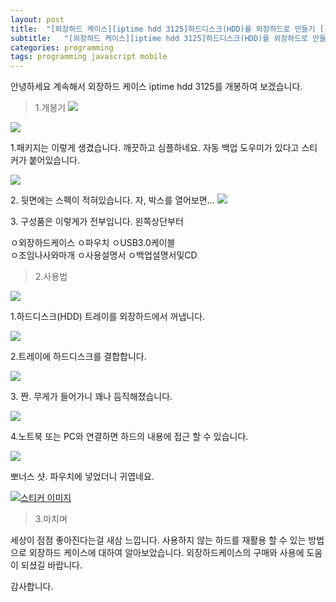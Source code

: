 ```yaml
---
layout: post
title:  "[외장하드 케이스][iptime hdd 3125]하드디스크(HDD)를 외장하드로 만들기 [(2).개봉과 사용]"
subtitle:   "[외장하드 케이스][iptime hdd 3125]하드디스크(HDD)를 외장하드로 만들기 [(2).개봉과 사용]"
categories: programming
tags: programming javascript mobile
---
```



안녕하세요 계속해서 외장하드 케이스 iptime hdd 3125를 개봉하여 보겠습니다.  


> 1.개봉기
[![](http://postfiles10.naver.net/20160331_297/zooqzqz_1459428017964N6Mmt_JPEG/IMG_20160330_210048.jpg?type=w773)](#) 

[![](http://postfiles8.naver.net/20160331_263/zooqzqz_1459428017771Yanud_JPEG/IMG_20160330_210203.jpg?type=w773)](#) 


1.패키지는 이렇게 생겼습니다. 깨끗하고 심플하네요. 자동 백업 도우미가 있다고 스티커가 붙어있습니다.

[![](http://postfiles14.naver.net/20160331_221/zooqzqz_1459428017659uNyE6_JPEG/IMG_20160330_210331.jpg?type=w773)](#) 

2\. 뒷면에는 스펙이 적혀있습니다. 자, 박스를 열어보면...
[![](http://postfiles4.naver.net/20160331_259/zooqzqz_14594280170375E5kB_JPEG/IMG_20160330_210553.jpg?type=w773)](#) 

3\. 구성품은 이렇게가 전부입니다. 왼쪽상단부터  

ㅇ외장하드케이스 ㅇ파우치 ㅇUSB3.0케이블  
ㅇ조임나사와마개 ㅇ사용설명서 ㅇ백업설명서및CD


> 2.사용법

[![](http://postfiles9.naver.net/20160331_136/zooqzqz_1459428016678FMAHV_JPEG/IMG_20160330_210824.jpg?type=w773)](#) 


1.하드디스크(HDD) 트레이를 외장하드에서 꺼냅니다.

[![](http://postfiles11.naver.net/20160331_42/zooqzqz_1459431256798dsAzO_JPEG/IMG_20160330_211201.jpg?type=w773)](#) 


2.트레이에 하드디스크를 결합합니다.

[![](http://postfiles11.naver.net/20160331_42/zooqzqz_1459431808063GTOyT_JPEG/IMG_20160331_224216.jpg?type=w773)](#) 


3\. 짠. 무게가 들어가니 꽤나 듬직해졌습니다.

[![](http://postfiles6.naver.net/20160331_181/zooqzqz_1459428016035fqPBC_JPEG/IMG_20160330_211602.jpg?type=w773)](#) 

4.노트북 또는 PC와 연결하면 하드의 내용에 접근 할 수 있습니다.

[![](http://postfiles10.naver.net/20160331_201/zooqzqz_1459431889298I6IRU_JPEG/IMG_20160331_224150.jpg?type=w773)](#) 


뽀너스 샷. 파우치에 넣었더니 귀엽네요.  

[![스티커 이미지](http://gfmarket.phinf.naver.net/moon_and_james/original_2.png?type=p50_50)](#) 

> 3.마치며


세상이 점점 좋아진다는걸 새삼 느낍니다. 사용하지 않는 하드를 재활용 할 수 있는 방법으로 외장하드 케이스에 대하여 알아보았습니다. 외장하드케이스의 구매와 사용에 도움이 되셨길 바랍니다.  

감사합니다.  
